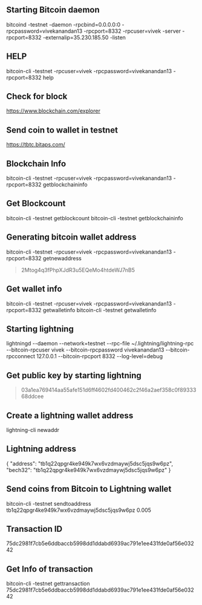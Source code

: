 ## Starting Bitcoin daemon
bitcoind -testnet -daemon -rpcbind=0.0.0.0:0 -rpcpassword=vivekanandan13  -rpcport=8332 -rpcuser=vivek -server -rpcport=8332 -externalip=35.230.185.50 -listen

## HELP
bitcoin-cli -testnet  -rpcuser=vivek  -rpcpassword=vivekanandan13  -rpcport=8332 help

## Check for block
https://www.blockchain.com/explorer

## Send coin to wallet in testnet
https://tbtc.bitaps.com/

## Blockchain Info
bitcoin-cli -testnet  -rpcuser=vivek  -rpcpassword=vivekanandan13  -rpcport=8332 getblockchaininfo

## Get Blockcount
bitcoin-cli -testnet getblockcount
bitcoin-cli -testnet getblockchaininfo

## Generating bitcoin wallet address
bitcoin-cli -testnet  -rpcuser=vivek  -rpcpassword=vivekanandan13  -rpcport=8332 getnewaddress 
> 2Mtog4q3fPhpXJdR3u5EQeMo4htdeWJ7nB5

## Get wallet info
bitcoin-cli -testnet -rpcuser=vivek  -rpcpassword=vivekanandan13 -rpcport=8332 getwalletinfo
bitcoin-cli -testnet getwalletinfo

## Starting lightning
lightningd --daemon --network=testnet  --rpc-file ~/.lightning/lightning-rpc  --bitcoin-rpcuser vivek --bitcoin-rpcpassword vivekanandan13 --bitcoin-rpcconnect 127.0.0.1 --bitcoin-rpcport 8332 --log-level=debug

## Get public key by starting lightning
> 03a1ea769414aa55afe151d6ff4602fd400462c2f46a2aef358c0f8933368ddcee

## Create a lightning wallet address
lightning-cli newaddr

## Lightning address
{
   "address": "tb1q22qpgr4ke949k7wx6vzdmaywj5dsc5jqs9w6pz",
   "bech32": "tb1q22qpgr4ke949k7wx6vzdmaywj5dsc5jqs9w6pz"
}

## Send coins from Bitcoin to Lightning wallet
bitcoin-cli -testnet sendtoaddress tb1q22qpgr4ke949k7wx6vzdmaywj5dsc5jqs9w6pz 0.005

## Transaction ID 
75dc2981f7cb5e6ddbaccb5998dd1ddabd6939ac791e1ee431fde0af56e03242

## Get Info of transaction
bitcoin-cli -testnet  gettransaction 75dc2981f7cb5e6ddbaccb5998dd1ddabd6939ac791e1ee431fde0af56e03242




